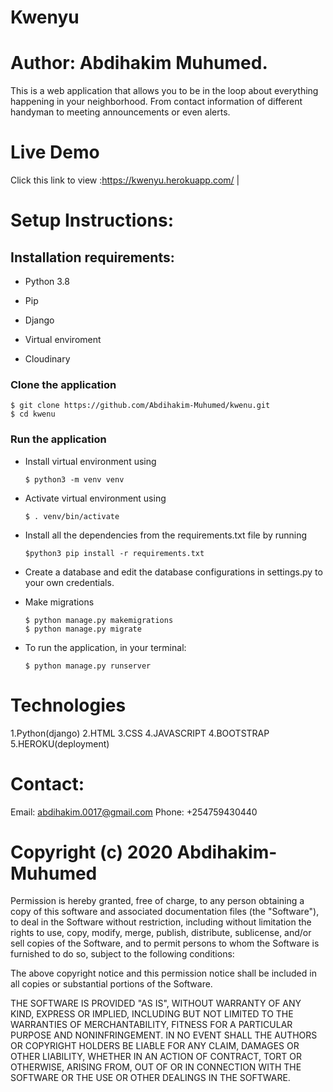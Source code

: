 # Kwenyu

#  Author: Abdihakim Muhumed.
This is a web application that allows you to be in the loop about everything happening in your neighborhood. From contact information of different handyman to meeting announcements or even alerts.

# Live Demo
Click this link to view :https://kwenyu.herokuapp.com/ |
# Setup Instructions:

## Installation requirements:
- Python 3.8

- Pip

- Django

- Virtual enviroment

- Cloudinary

### Clone the application 
    $ git clone https://github.com/Abdihakim-Muhumed/kwenu.git
    $ cd kwenu

### Run the application
- Install virtual environment using 

      $ python3 -m venv venv

- Activate virtual environment using 

      $ . venv/bin/activate

- Install all the dependencies from the requirements.txt file by running 

      $python3 pip install -r requirements.txt

- Create a database and edit the database configurations in settings.py to your own credentials.

- Make migrations

      $ python manage.py makemigrations 
      $ python manage.py migrate 
    
- To run the application, in your terminal:

      $ python manage.py runserver

# Technologies
 1.Python(django)
 2.HTML
 3.CSS
 4.JAVASCRIPT
 4.BOOTSTRAP
 5.HEROKU(deployment)

 # Contact:

 Email: abdihakim.0017@gmail.com 
 Phone: +254759430440

 # Copyright (c) 2020 Abdihakim-Muhumed

 Permission is hereby granted, free of charge, to any person obtaining a copy of this software and associated documentation files (the "Software"), to deal in the Software without restriction, including without limitation the rights to use, copy, modify, merge, publish, distribute, sublicense, and/or sell copies of the Software, and to permit persons to whom the Software is furnished to do so, subject to the following conditions:

The above copyright notice and this permission notice shall be included in all copies or substantial portions of the Software.

THE SOFTWARE IS PROVIDED "AS IS", WITHOUT WARRANTY OF ANY KIND, EXPRESS OR IMPLIED, INCLUDING BUT NOT LIMITED TO THE WARRANTIES OF MERCHANTABILITY, FITNESS FOR A PARTICULAR PURPOSE AND NONINFRINGEMENT. IN NO EVENT SHALL THE AUTHORS OR COPYRIGHT HOLDERS BE LIABLE FOR ANY CLAIM, DAMAGES OR OTHER LIABILITY, WHETHER IN AN ACTION OF CONTRACT, TORT OR OTHERWISE, ARISING FROM, OUT OF OR IN CONNECTION WITH THE SOFTWARE OR THE USE OR OTHER DEALINGS IN THE SOFTWARE.
